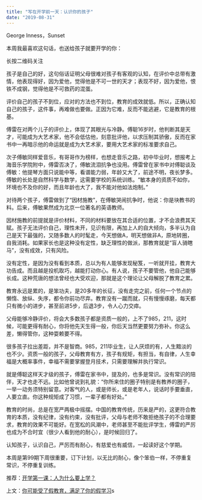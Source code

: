```yaml
---
title: "写在开学前一天：认识你的孩子"
date: "2019-08-31"
---
```


George Inness，Sunset

  

本周我最喜欢这句话，也送给孩子就要开学的你：

  

长按二维码关注  

  

孩子是自己的好，这句俗话证明父母很难对孩子有客观的认知，在评价中总带有激情，他表现得好，因为爱他，觉得他是不可一世的天才；表现不好，因为爱他，恨铁不成钢，觉得他是不可救药的混蛋。

  

评价自己的孩子不到位，应对的方法也不到位，教育的成效就低。所以，正确认知自己的孩子，这件事，再难做也要做。正因为它难，反而不能逃避，它是教育的根基。

  

傅雷在对两个儿子的评价上，体现了其眼光与冷静。傅聪16岁时，他判断其是天才，可能成为大艺术家，他不会低估他，刻意批评他，以求压制其骄傲，反而在家书中一再暗示他的命运就是成为大艺术家，要用大艺术家的标准要求自己。

  

次子傅敏同样爱音乐，有哥哥作为榜样，也想走音乐之路，初中毕业时，想报考上海音乐学院附中，傅雷否决了，傅敏流泪抗争也没用。傅雷曾在家书中对傅聪谈及傅敏：他提琴方面只说能中等，看谱能力弱，年龄又大了，前途不明，夜长梦多。傅敏的长处是自然科学与数学，这需要学校的系统训练。“敏本身的资质不如你，环境也不及你的好，而且年龄也大了，我不能对他如法炮制。”

  

对待两个孩子，傅雷做到了“因材施教”，在傅敏哭闹抗争时，他说：你是块教书的料。后来，傅敏果然成为北京一位著名的英语教师。

  

因材施教的前提就是评价材料，不同的材料要放在其合适的位置，才不会浪费其天赋。孩子无法评价自己，理性未开，见识有限，再加上人的自大倾向，多半认为自己是天下最强的，又随多数人的时髦走，今天想做A，明天想做非A，原地转圈，自我消耗。如果家长也是这种没有定性，缺乏理性的做派，那教育就是“盲人骑瞎马”，没有成效，只有风险。

  

没有定性，是因为没有看到本质，总以为有人能够发现秘笈，一听就开挂，教育大功告成。而且越是投机取巧，越能打动你心。有人说，孩子不要管他，他自己能够长成。这种荒唐的想法曾经也大受欢迎，那就是这个理论让父母解脱了教育之累。

  

教育永远是累的，是笨功夫，是20多年的长征，没有走完之前，任何一个节点的懒惰、放纵、失序，都令你前功尽弃。教育没有一蹴而就，只有慢慢琢磨，每天都只有微小的进步，甚至前进5步，后退3步，令人心力交瘁。

  

父母能够冷静评价，将会大多数孩子都是资质一般的，上不了985，211，这时候，可能更得有耐心，你将他先天生得一般，你后天当然更要努力弥补。你这么差，懒得管你，这种耍赖要不得。

  

很多孩子拉出差距，并不是智商。985，211毕业生，让人厌烦的有，人生黯淡的也不少。资质一般的孩子，父母教育有方，孩子有规矩，有担当，有自律，人生幸福是大概率事件，幸福不需要掌握登月技术，只需要理解并执行常识。

  

就是傅聪这样天才级的孩子，傅雷在家书中，提及的，也多是常识。没有常识的陪伴，天才也走不远。比如他曾说到礼貌：“你所来住的圈子特别是有教养的圈子，一举一动务须特别留意。对客气的人，或是师长，或是老年人，说话时手要垂直，人要立直。你这种规矩成了习惯，一辈子都有好处。”

  

教育的时尚，总是在宽严两极中摇摆。中国的教育传统，历来是严的，这更符合教育的本质，没有纪律，没有约束，没有批评，父母与老师不敢拒绝孩子的不合理要求，教育的效果不可能好。在宽松的风潮中，老师甚至不能批评学生，傅雷的严厉也成为不合时宜（很少人看到他的耐心），是时候回归了。

  

认知孩子，认识自己，严厉而有耐心，有慈爱也有威信，一起读好这个学期。

本周是第99期下周很重要，订下计划，以无比的耐心，像个笨伯一样，不停重复常识，不停重复训练。

  

推荐：[开学第一课：人为什么要上学？](http://mp.weixin.qq.com/s?__biz=MjM5NDU0Mjk2MQ==&mid=2651630488&idx=1&sn=04bd4655a6725b539a4f5b653bcc6b67&chksm=bd7e2f868a09a6904416e0e0816e5816727cc3f9f9a699c3a821ce07e10737f755221b8d2d4f&scene=21#wechat_redirect)  

上文：[你可能受了假教育，满足了你的假学习](http://mp.weixin.qq.com/s?__biz=MjM5NDU0Mjk2MQ==&mid=2651634733&idx=1&sn=5ecc70a1536543e8cb322e411556ccff&chksm=bd7e38338a09b125e0750fcec05ececa0888a6e81e0cc8714015ef8e08175bfde17314b6d222&scene=21#wechat_redirect)s
